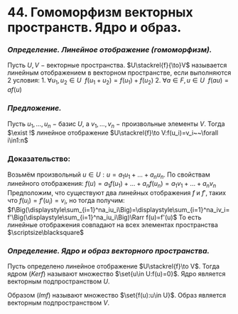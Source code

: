 # 44. Гомоморфизм векторных пространств. Ядро и образ.

### *Определение. Линейное отображение (гомоморфизм).*
Пусть $U,V~-~$векторные пространства.
$U\stackrel{f}{\to}V$ называется линейным отображением в векторном пространстве, если выполняются 2 условия:
$1.$ $\forall u_1,u_2\in U~~f(u_1+u_2)=f(u_1)+f(u_2)$
$2.$ $\forall a\in F,u\in U~~f(au)=af(u)$

### *Предложение.*
Пусть $u_1,...,u_n~-~$базис $U$, а $v_1,...,v_n~-~$произвольные элементы $V$.
Тогда $\exist !$ линейное отображение $U\stackrel{f}\to V:f(u_i)=v_i~~\forall i\in1:n$

### Доказательство:
Возьмём произвольный $u\in U:u=a_1u_1+...+a_nu_n$.
По свойствам линейного отображения:
$f(u)=a_1f(u_1)+...+a_nf(u_n)=a_1v_1+...+a_nv_n$
Предположим, что существуют два линейных отображения $f$ и $f'$, таких что $f(u_i)=f'(u_i)=v_i$, но тогда получим:
$f\Big(\displaystyle\sum_{i=1}^na_iu_i\Big)=\displaystyle\sum_{i=1}^na_iv_i=f'\Big(\displaystyle\sum_{i=1}^na_iu_i\Big)\Rarr f(u)=f'(u)$
То есть линейные отображения совпадают на всех элементах пространства  $\scriptsize\blacksquare$

### *Определение. Ядро и образ векторного пространства.*
Пусть определено линейное отображение $U\stackrel{f}\to V$.
Тогда ядром $(Ker f)$ называют множество $\set{u\in U:f(u)=0}$.
Ядро является векторным подпространством $U$.

Образом $(Imf)$ называют множество $\set{f(u):u\in U}$.
Образ является векторным подпространством $V$.